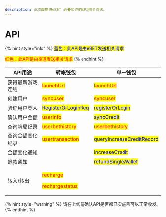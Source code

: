 ```yaml
---
description: 此页面提供eBET 必要实作的API相关资讯。
---
```


# API

{% hint style="info" %}
<mark style="color:blue;">蓝色：此API是由eBET发送相关请求</mark>

<mark style="color:red;">红色：此API是由渠道发送相关请求</mark>
{% endhint %}

| API用途    | 转帐钱包                                                                                                 | 单一钱包                                                       |
| -------- | ---------------------------------------------------------------------------------------------------- | ---------------------------------------------------------- |
| 获得最新游戏连结 | <mark style="color:red;">launchUrl</mark>                                                            | <mark style="color:red;">launchUrl</mark>                  |
| 创建用户     | <mark style="color:red;">syncuser</mark>                                                             | <mark style="color:red;">syncuser</mark>                   |
| 验证用户登入   | <mark style="color:blue;">RegisterOrLoginReq</mark>                                                  | <mark style="color:blue;">registerOrLogin</mark>           |
| 确认用户金额   | <mark style="color:red;">userinfo</mark>                                                             | <mark style="color:blue;">syncCredit</mark>                |
| 查询牌局纪录   | <mark style="color:red;">userbethistory</mark>                                                       | <mark style="color:red;">userbethistory</mark>             |
| 查询金额变化纪录 | <mark style="color:red;">usertransaction</mark>                                                      | <mark style="color:blue;">queryIncreaseCreditRecord</mark> |
| 金额变化通知   |                                                                                                      | <mark style="color:blue;">increaseCredit</mark>            |
| 退款通知     |                                                                                                      | <mark style="color:blue;">refundSingleWallet</mark>        |
| 转入/转出    | <p><mark style="color:red;">recharge</mark></p><p><mark style="color:red;">rechargestatus</mark></p> |                                                            |

{% hint style="warning" %}
请在上线前确认API是否都已实施且可以正常收发。
{% endhint %}
